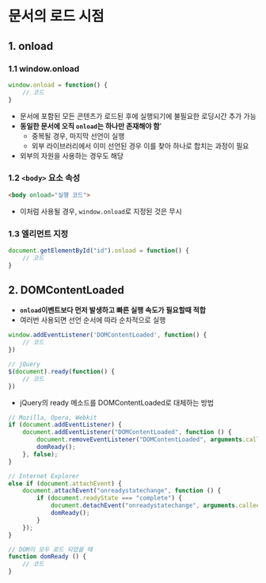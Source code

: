 # 문서의 로드 시점

## 1. onload

### 1.1 window.onload

```javascript
window.onload = function() {
    // 코드
}
```

- 문서에 포함된 모든 콘텐츠가 로드된 후에 실행되기에 불필요한 로딩시간 추가 가능
- **동일한 문서에 오직 `onload`는 하나만 존재해야 함**'
  - 중복될 경우, 마지막 선언이 실행
  - 외부 라이브러리에서 이미 선언된 경우 이를 찾아 하나로 합치는 과정이 필요
- 외부의 자원을 사용하는 경우도 해당

### 1.2 `<body>` 요소 속성

```html
<body onload="실행 코드">
```

- 이처럼 사용될 경우, `window.onload`로 지정된 것은 무시

### 1.3 엘리먼트 지정

```javascript
document.getElementById("id").onload = function() {
    // 코드
}
```

## 2. DOMContentLoaded

- **`onload`이벤트보다 먼저 발생하고 빠른 실행 속도가 필요할때 적합**
- 여러번 사용되면 선언 순서에 따라 순차적으로 실행

```javascript
window.addEventListener('DOMContentLoaded', function() {
    // 코드
})

// jQuery
$(document).ready(function() {
    // 코드
})
```

- jQuery의 ready 메소드를 DOMContentLoaded로 대체하는 방법

```javascript
// Mozilla, Opera, Webkit 
if (document.addEventListener) { 
    document.addEventListener("DOMContentLoaded", function () {
        document.removeEventListener("DOMContentLoaded", arguments.callee, false); 
        domReady();
    }, false); 
} 

// Internet Explorer 
else if (document.attachEvent) { 
    document.attachEvent("onreadystatechange", function () { 
        if (document.readyState === "complete") { 
            document.detachEvent("onreadystatechange", arguments.callee); 
            domReady(); 
        } 
    }); 
} 

// DOM이 모두 로드 되었을 때 
function domReady () { 
    // 코드
}
```

